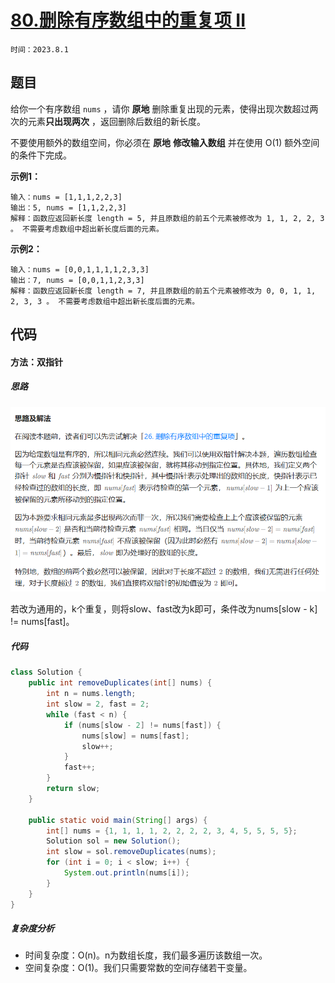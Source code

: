 # [80.删除有序数组中的重复项 II](https://leetcode.cn/problems/remove-duplicates-from-sorted-array-ii/)

`时间：2023.8.1`

## 题目

给你一个有序数组 `nums` ，请你 **原地** 删除重复出现的元素，使得出现次数超过两次的元素**只出现两次** ，返回删除后数组的新长度。

不要使用额外的数组空间，你必须在 **原地** **修改输入数组** 并在使用 O(1) 额外空间的条件下完成。

**示例1：**

```
输入：nums = [1,1,1,2,2,3]
输出：5, nums = [1,1,2,2,3]
解释：函数应返回新长度 length = 5, 并且原数组的前五个元素被修改为 1, 1, 2, 2, 3 。 不需要考虑数组中超出新长度后面的元素。
```

**示例2：**

```
输入：nums = [0,0,1,1,1,1,2,3,3]
输出：7, nums = [0,0,1,1,2,3,3]
解释：函数应返回新长度 length = 7, 并且原数组的前五个元素被修改为 0, 0, 1, 1, 2, 3, 3 。 不需要考虑数组中超出新长度后面的元素。
```

## 代码

#### 方法：双指针

##### 思路

![1](pictures/1.png)

若改为通用的，k个重复，则将slow、fast改为k即可，条件改为nums[slow - k] != nums[fast]。

##### 代码

```java
class Solution {
    public int removeDuplicates(int[] nums) {
        int n = nums.length;
        int slow = 2, fast = 2;
        while (fast < n) {
            if (nums[slow - 2] != nums[fast]) {
                nums[slow] = nums[fast];
                slow++;
            }
            fast++;
        }
        return slow;
    }

    public static void main(String[] args) {
        int[] nums = {1, 1, 1, 1, 2, 2, 2, 2, 3, 4, 5, 5, 5, 5};
        Solution sol = new Solution();
        int slow = sol.removeDuplicates(nums);
        for (int i = 0; i < slow; i++) {
            System.out.println(nums[i]);
        }
    }
}
```

##### 复杂度分析

- 时间复杂度：O(n)。n为数组长度，我们最多遍历该数组一次。
- 空间复杂度：O(1)。我们只需要常数的空间存储若干变量。
